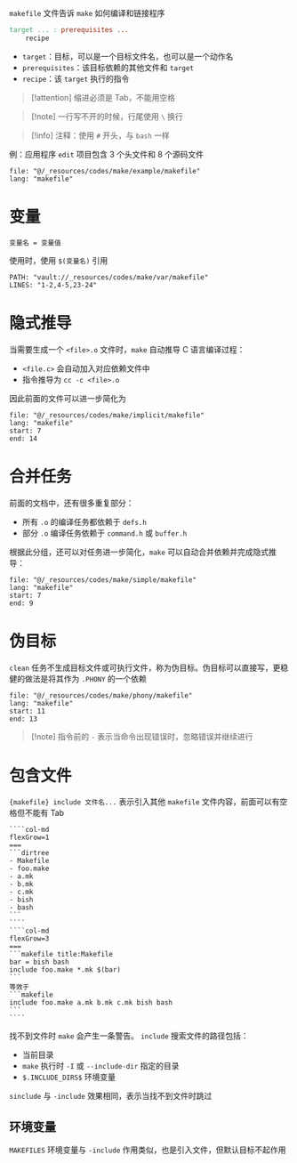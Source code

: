 `makefile` 文件告诉 `make` 如何编译和链接程序

```makefile
target ... : prerequisites ...
	recipe
```

- `target`：目标，可以是一个目标文件名，也可以是一个动作名
- `prerequisites`：该目标依赖的其他文件和 `target`
- `recipe`：该 `target` 执行的指令

> [!attention] 缩进必须是 Tab，不能用空格

> [!note] 一行写不开的时候，行尾使用 `\` 换行

> [!info] 注释：使用 `#` 开头，与 `bash` 一样

例：应用程序 `edit` 项目包含 3 个头文件和 8 个源码文件 

```reference
file: "@/_resources/codes/make/example/makefile"
lang: "makefile"
```

# 变量

```
变量名 = 变量值
```

使用时，使用 `$(变量名)` 引用

```embed-makefile
PATH: "vault://_resources/codes/make/var/makefile"
LINES: "1-2,4-5,23-24"
```

# 隐式推导

当需要生成一个 `<file>.o` 文件时，`make` 自动推导 C 语言编译过程：
-  `<file.c>` 会自动加入对应依赖文件中
- 指令推导为 `cc -c <file>.o`

因此前面的文件可以进一步简化为

```reference
file: "@/_resources/codes/make/implicit/makefile"
lang: "makefile"
start: 7
end: 14
```

# 合并任务

前面的文档中，还有很多重复部分：
- 所有 `.o` 的编译任务都依赖于 `defs.h`
- 部分 `.o` 编译任务依赖于 `command.h` 或 `buffer.h`

根据此分组，还可以对任务进一步简化，`make` 可以自动合并依赖并完成隐式推导：

```reference
file: "@/_resources/codes/make/simple/makefile"
lang: "makefile"
start: 7
end: 9
```

# 伪目标

`clean` 任务不生成目标文件或可执行文件，称为伪目标。伪目标可以直接写，更稳健的做法是将其作为 `.PHONY` 的一个依赖

```reference
file: "@/_resources/codes/make/phony/makefile"
lang: "makefile"
start: 11
end: 13
```

> [!note] 指令前的 `-` 表示当命令出现错误时，忽略错误并继续进行

# 包含文件

`{makefile} include 文件名...` 表示引入其他 `makefile` 文件内容，前面可以有空格但不能有 Tab

`````col
````col-md
flexGrow=1
===
```dirtree
- Makefile
- foo.make
- a.mk
- b.mk
- c.mk
- bish
- bash
```
````
````col-md
flexGrow=3
===
```makefile title:Makefile
bar = bish bash
include foo.make *.mk $(bar)
```
等效于
```makefile
include foo.make a.mk b.mk c.mk bish bash
```
````
`````

找不到文件时 `make` 会产生一条警告。 `include` 搜索文件的路径包括：
- 当前目录
- `make` 执行时 `-I` 或 `--include-dir` 指定的目录
- `$.INCLUDE_DIRS$` 环境变量

`sinclude` 与 `-include` 效果相同，表示当找不到文件时跳过

## 环境变量

`MAKEFILES` 环境变量与 `-include` 作用类似，也是引入文件，但默认目标不起作用